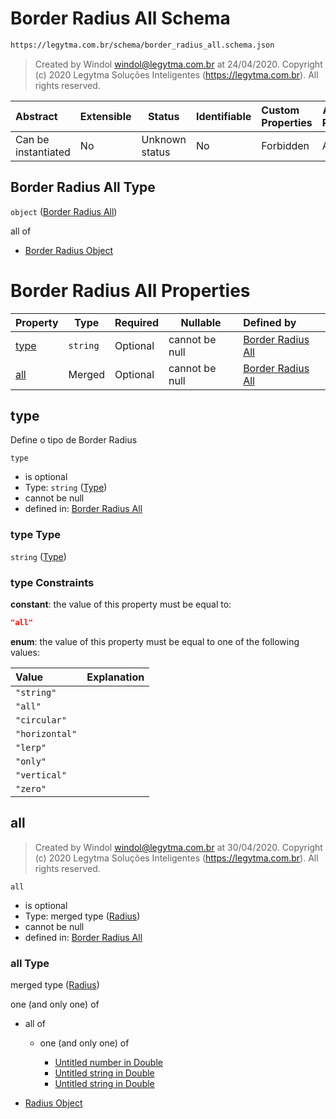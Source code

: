 # Border Radius All Schema

```txt
https://legytma.com.br/schema/border_radius_all.schema.json
```




> Created by Windol [windol@legytma.com.br](mailto:windol@legytma.com.br) at 24/04/2020.
> Copyright (c) 2020 Legytma Soluções Inteligentes (<https://legytma.com.br>). All rights reserved.
>

| Abstract            | Extensible | Status         | Identifiable | Custom Properties | Additional Properties | Access Restrictions | Defined In                                                                                      |
| :------------------ | ---------- | -------------- | ------------ | :---------------- | --------------------- | ------------------- | ----------------------------------------------------------------------------------------------- |
| Can be instantiated | No         | Unknown status | No           | Forbidden         | Allowed               | none                | [border_radius_all.schema.json](../schema/border_radius_all.schema.json) |

## Border Radius All Type

`object` ([Border Radius All](border_radius_all.md))

all of

-   [Border Radius Object](border_radius-oneof-border-radius-object.md)

# Border Radius All Properties

| Property      | Type     | Required | Nullable       | Defined by                                                                                                                                    |
| :------------ | -------- | -------- | -------------- | :-------------------------------------------------------------------------------------------------------------------------------------------- |
| [type](#type) | `string` | Optional | cannot be null | [Border Radius All](border_radius_all-properties-type.md) |
| [all](#all)   | Merged   | Optional | cannot be null | [Border Radius All](border_radius_all-properties-radius.md)           |

## type

Define o tipo de Border Radius


`type`

-   is optional
-   Type: `string` ([Type](border_radius_all-properties-type.md))
-   cannot be null
-   defined in: [Border Radius All](border_radius_all-properties-type.md)

### type Type

`string` ([Type](border_radius_all-properties-type.md))

### type Constraints

**constant**: the value of this property must be equal to:

```json
"all"
```

**enum**: the value of this property must be equal to one of the following values:

| Value          | Explanation |
| :------------- | ----------- |
| `"string"`     |             |
| `"all"`        |             |
| `"circular"`   |             |
| `"horizontal"` |             |
| `"lerp"`       |             |
| `"only"`       |             |
| `"vertical"`   |             |
| `"zero"`       |             |

## all




> Created by Windol [windol@legytma.com.br](mailto:windol@legytma.com.br) at 30/04/2020.
> Copyright (c) 2020 Legytma Soluções Inteligentes (<https://legytma.com.br>). All rights reserved.
>

`all`

-   is optional
-   Type: merged type ([Radius](border_radius_all-properties-radius.md))
-   cannot be null
-   defined in: [Border Radius All](border_radius_all-properties-radius.md)

### all Type

merged type ([Radius](border_radius_all-properties-radius.md))

one (and only one) of

-   all of

    -   one (and only one) of

        -   [Untitled number in Double](double-oneof-0.md)
        -   [Untitled string in Double](double-oneof-1.md)
        -   [Untitled string in Double](double-oneof-2.md)
-   [Radius Object](radius-oneof-radius-object.md)
